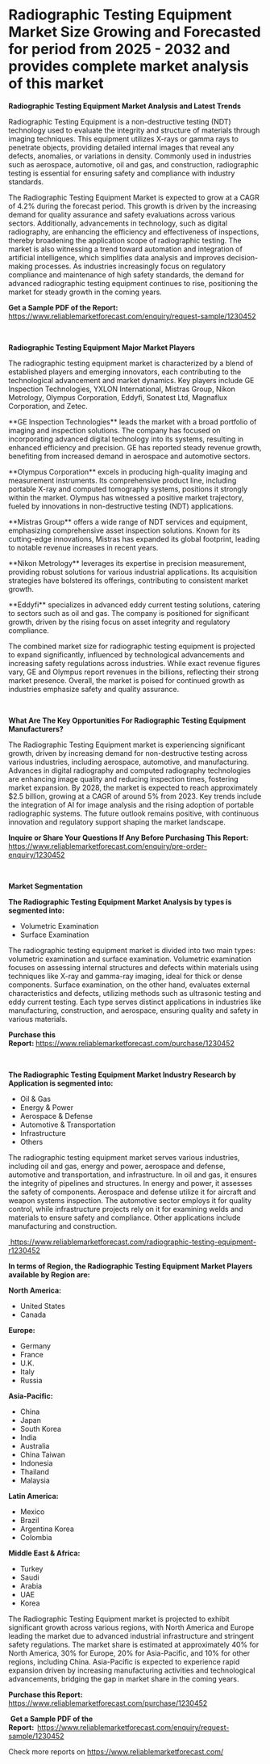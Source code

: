 <p><h1>Radiographic Testing Equipment Market Size Growing and Forecasted for period from 2025 - 2032 and provides complete market analysis of this market</h1></p><p><strong>Radiographic Testing Equipment Market Analysis and Latest Trends</strong></p>
<p><p>Radiographic Testing Equipment is a non-destructive testing (NDT) technology used to evaluate the integrity and structure of materials through imaging techniques. This equipment utilizes X-rays or gamma rays to penetrate objects, providing detailed internal images that reveal any defects, anomalies, or variations in density. Commonly used in industries such as aerospace, automotive, oil and gas, and construction, radiographic testing is essential for ensuring safety and compliance with industry standards.</p><p>The Radiographic Testing Equipment Market is expected to grow at a CAGR of 4.2% during the forecast period. This growth is driven by the increasing demand for quality assurance and safety evaluations across various sectors. Additionally, advancements in technology, such as digital radiography, are enhancing the efficiency and effectiveness of inspections, thereby broadening the application scope of radiographic testing. The market is also witnessing a trend toward automation and integration of artificial intelligence, which simplifies data analysis and improves decision-making processes. As industries increasingly focus on regulatory compliance and maintenance of high safety standards, the demand for advanced radiographic testing equipment continues to rise, positioning the market for steady growth in the coming years.</p></p>
<p><strong>Get a Sample PDF of the Report:&nbsp;</strong> <a href="https://www.reliablemarketforecast.com/enquiry/request-sample/1230452?utm_campaign=1929&utm_medium=2&utm_source=Github&utm_content=ia&utm_term=18022025&utm_id=radiographic-testing-equipment">https://www.reliablemarketforecast.com/enquiry/request-sample/1230452</a></p>
<p>&nbsp;</p>
<p><strong>Radiographic Testing Equipment Major Market Players</strong></p>
<p><p>The radiographic testing equipment market is characterized by a blend of established players and emerging innovators, each contributing to the technological advancement and market dynamics. Key players include GE Inspection Technologies, YXLON International, Mistras Group, Nikon Metrology, Olympus Corporation, Eddyfi, Sonatest Ltd, Magnaflux Corporation, and Zetec.</p><p>**GE Inspection Technologies** leads the market with a broad portfolio of imaging and inspection solutions. The company has focused on incorporating advanced digital technology into its systems, resulting in enhanced efficiency and precision. GE has reported steady revenue growth, benefiting from increased demand in aerospace and automotive sectors.</p><p>**Olympus Corporation** excels in producing high-quality imaging and measurement instruments. Its comprehensive product line, including portable X-ray and computed tomography systems, positions it strongly within the market. Olympus has witnessed a positive market trajectory, fueled by innovations in non-destructive testing (NDT) applications.</p><p>**Mistras Group** offers a wide range of NDT services and equipment, emphasizing comprehensive asset inspection solutions. Known for its cutting-edge innovations, Mistras has expanded its global footprint, leading to notable revenue increases in recent years.</p><p>**Nikon Metrology** leverages its expertise in precision measurement, providing robust solutions for various industrial applications. Its acquisition strategies have bolstered its offerings, contributing to consistent market growth.</p><p>**Eddyfi** specializes in advanced eddy current testing solutions, catering to sectors such as oil and gas. The company is positioned for significant growth, driven by the rising focus on asset integrity and regulatory compliance.</p><p>The combined market size for radiographic testing equipment is projected to expand significantly, influenced by technological advancements and increasing safety regulations across industries. While exact revenue figures vary, GE and Olympus report revenues in the billions, reflecting their strong market presence. Overall, the market is poised for continued growth as industries emphasize safety and quality assurance.</p></p>
<p>&nbsp;</p>
<p><strong>What Are The Key Opportunities For Radiographic Testing Equipment Manufacturers?</strong></p>
<p><p>The Radiographic Testing Equipment market is experiencing significant growth, driven by increasing demand for non-destructive testing across various industries, including aerospace, automotive, and manufacturing. Advances in digital radiography and computed radiography technologies are enhancing image quality and reducing inspection times, fostering market expansion. By 2028, the market is expected to reach approximately $2.5 billion, growing at a CAGR of around 5% from 2023. Key trends include the integration of AI for image analysis and the rising adoption of portable radiographic systems. The future outlook remains positive, with continuous innovation and regulatory support shaping the market landscape.</p></p>
<p><strong>Inquire or Share Your Questions If Any Before Purchasing This Report:</strong> <a href="https://www.reliablemarketforecast.com/enquiry/pre-order-enquiry/1230452?utm_campaign=1929&utm_medium=2&utm_source=Github&utm_content=ia&utm_term=18022025&utm_id=radiographic-testing-equipment">https://www.reliablemarketforecast.com/enquiry/pre-order-enquiry/1230452</a></p>
<p>&nbsp;</p>
<p><strong>Market Segmentation</strong></p>
<p><strong>The Radiographic Testing Equipment Market Analysis by types is segmented into:</strong></p>
<p><ul><li>Volumetric Examination</li><li>Surface Examination</li></ul></p>
<p><p>The radiographic testing equipment market is divided into two main types: volumetric examination and surface examination. Volumetric examination focuses on assessing internal structures and defects within materials using techniques like X-ray and gamma-ray imaging, ideal for thick or dense components. Surface examination, on the other hand, evaluates external characteristics and defects, utilizing methods such as ultrasonic testing and eddy current testing. Each type serves distinct applications in industries like manufacturing, construction, and aerospace, ensuring quality and safety in various materials.</p></p>
<p><strong>Purchase this Report:&nbsp;</strong><a href="https://www.reliablemarketforecast.com/purchase/1230452?utm_campaign=1929&utm_medium=2&utm_source=Github&utm_content=ia&utm_term=18022025&utm_id=radiographic-testing-equipment">https://www.reliablemarketforecast.com/purchase/1230452</a></p>
<p>&nbsp;</p>
<p><strong>The Radiographic Testing Equipment Market Industry Research by Application is segmented into:</strong></p>
<p><ul><li>Oil & Gas</li><li>Energy & Power</li><li>Aerospace & Defense</li><li>Automotive & Transportation</li><li>Infrastructure</li><li>Others</li></ul></p>
<p><p>The radiographic testing equipment market serves various industries, including oil and gas, energy and power, aerospace and defense, automotive and transportation, and infrastructure. In oil and gas, it ensures the integrity of pipelines and structures. In energy and power, it assesses the safety of components. Aerospace and defense utilize it for aircraft and weapon systems inspection. The automotive sector employs it for quality control, while infrastructure projects rely on it for examining welds and materials to ensure safety and compliance. Other applications include manufacturing and construction.</p></p>
<p><a href="https://www.reliablemarketforecast.com/radiographic-testing-equipment-r1230452?utm_campaign=1929&utm_medium=2&utm_source=Github&utm_content=ia&utm_term=18022025&utm_id=radiographic-testing-equipment">&nbsp;https://www.reliablemarketforecast.com/radiographic-testing-equipment-r1230452</a></p>
<p><strong>In terms of Region, the Radiographic Testing Equipment Market Players available by Region are:</strong></p>
<p>
    <p> <strong> North America: </strong>
        <ul>
            <li>United States</li>
            <li>Canada</li>
        </ul>
        </p> 
    <p> <strong> Europe: </strong>
        <ul>
            <li>Germany</li>
            <li>France</li>
            <li>U.K.</li>
            <li>Italy</li>
            <li>Russia</li>
        </ul>
        </p> 
    <p> <strong> Asia-Pacific: </strong>
        <ul>
            <li>China</li>
            <li>Japan</li>
            <li>South Korea</li>
            <li>India</li>
            <li>Australia</li>
            <li>China Taiwan</li>
            <li>Indonesia</li>
            <li>Thailand</li>
            <li>Malaysia</li>
        </ul>
        </p> 
    <p> <strong> Latin America: </strong>
        <ul>
            <li>Mexico</li>
            <li>Brazil</li>
            <li>Argentina Korea</li>
            <li>Colombia</li>
        </ul>
        </p> 
    <p> <strong> Middle East & Africa: </strong>
        <ul>
            <li>Turkey</li>
            <li>Saudi</li>
            <li>Arabia</li>
            <li>UAE</li>
            <li>Korea</li>
        </ul>
    </p>
    </p>
<p><p>The Radiographic Testing Equipment market is projected to exhibit significant growth across various regions, with North America and Europe leading the market due to advanced industrial infrastructure and stringent safety regulations. The market share is estimated at approximately 40% for North America, 30% for Europe, 20% for Asia-Pacific, and 10% for other regions, including China. Asia-Pacific is expected to experience rapid expansion driven by increasing manufacturing activities and technological advancements, bridging the gap in market share in the coming years.</p></p>
<p><strong>Purchase this Report: </strong><a href="https://www.reliablemarketforecast.com/purchase/1230452?utm_campaign=1929&utm_medium=2&utm_source=Github&utm_content=ia&utm_term=18022025&utm_id=radiographic-testing-equipment">https://www.reliablemarketforecast.com/purchase/1230452</a></p>
<p>&nbsp;<strong>Get a Sample PDF of the Report:&nbsp;&nbsp;</strong><a href="https://www.reliablemarketforecast.com/enquiry/request-sample/1230452?utm_campaign=1929&utm_medium=2&utm_source=Github&utm_content=ia&utm_term=18022025&utm_id=radiographic-testing-equipment">https://www.reliablemarketforecast.com/enquiry/request-sample/1230452</a></p>
<p><strong></strong></p>
<p>Check more reports on <a href="https://www.reliablemarketforecast.com/?utm_campaign=1929&utm_medium=2&utm_source=Github&utm_content=ia&utm_term=18022025&utm_id=radiographic-testing-equipment">https://www.reliablemarketforecast.com/</a></p>